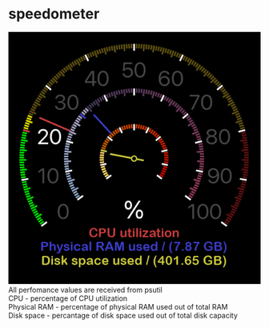 # speedometer
![alt text](https://github.com/DukeMurmur/speedometer/blob/main/example.png)
<br />
All perfomance values are received from psutil<br />
CPU - percentage of CPU utilization<br />
Physical RAM - percentage of physical RAM used out of total RAM<br />
Disk space - percantage of disk space used out of total disk capacity<br />
